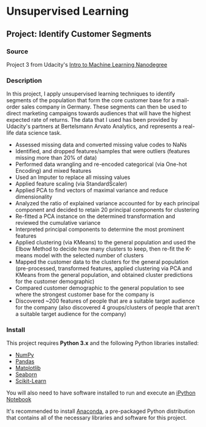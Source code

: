 # Unsupervised Learning

## Project: Identify Customer Segments

### Source
Project 3 from Udacity's [Intro to Machine Learning Nanodegree](https://www.udacity.com/course/intro-to-machine-learning-nanodegree--nd229)

### Description
In this project, I apply unsupervised learning techniques to identify segments of the population that form the core 
customer base for a mail-order sales company in Germany. These segments can then be used to direct marketing campaigns 
towards audiences that will have the highest expected rate of returns. The data that I used has been provided by 
Udacity's partners at Bertelsmann Arvato Analytics, and represents a real-life data science task.

- Assessed missing data and converted missing value codes to NaNs 
- Identified, and dropped features/samples that were outliers (features missing more than 20% of data) 
- Performed data wrangling and re-encoded categorical (via One-hot Encoding) and mixed features 
- Used an Imputer to replace all missing values 
- Applied feature scaling (via StandardScaler) 
- Applied PCA to find vectors of maximal variance and reduce dimensionality 
- Analyzed the ratio of explained variance accounted for by each principal component and decided to retain 20 principal 
components for clustering
- Re-fitted a PCA instance on the determined transformation and reviewed the cumulative variance
- Interpreted principal components to determine the most prominent features
- Applied clustering (via KMeans) to the general population and used the Elbow Method to decide how many clusters to keep, 
then re-fit the K-means model with the selected number of clusters 
- Mapped the customer data to the clusters for the general population (pre-processed, transformed features, applied 
clustering via PCA and KMeans from the general population, and obtained cluster predictions for the customer demographic)
- Compared customer demographic to the general population to see where the strongest customer base for the company is 
- Discovered ~200 features of people that are a suitable target audience for the company (also discovered 4 groups/clusters 
of people that aren't a suitable target audience for the company)

### Install

This project requires **Python 3.x** and the following Python libraries installed:

- [NumPy](http://www.numpy.org/)
- [Pandas](http://pandas.pydata.org)
- [Matplotlib](http://matplotlib.org/)
- [Seaborn](https://seaborn.pydata.org)
- [Scikit-Learn](https://scikit-learn.org/stable/)

You will also need to have software installed to run and execute an [iPython Notebook](https://jupyter.org)

It's recommended to install [Anaconda](https://www.anaconda.com), a pre-packaged Python distribution that contains all of the necessary libraries and software for this project. 
